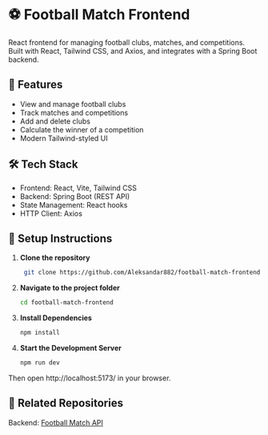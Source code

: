 # ⚽ Football Match Frontend

React frontend for managing football clubs, matches, and competitions. Built with React, Tailwind CSS, and Axios, and integrates with a Spring Boot backend.

## 🚀 Features

- View and manage football clubs
- Track matches and competitions
- Add and delete clubs
- Calculate the winner of a competition
- Modern Tailwind-styled UI

## 🛠️ Tech Stack

- Frontend: React, Vite, Tailwind CSS
- Backend: Spring Boot (REST API)
- State Management: React hooks
- HTTP Client: Axios

## 🚀 Setup Instructions

1. **Clone the repository**

   ```sh
    git clone https://github.com/Aleksandar882/football-match-frontend.git

   ```

2. **Navigate to the project folder**

   ```sh
   cd football-match-frontend
   ```

3. **Install Dependencies**

   ```sh
   npm install
   ```

4. **Start the Development Server**
   ```sh
   npm run dev
   ```

Then open http://localhost:5173/ in your browser.

## 🔗 Related Repositories

Backend: [Football Match API](https://github.com/Aleksandar882/football-match-api)
